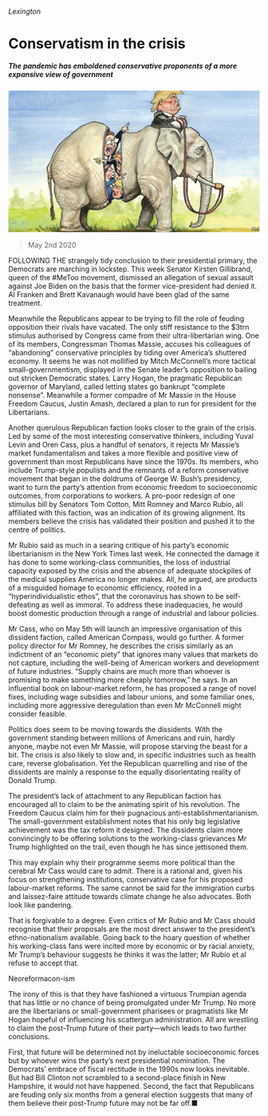 ###### Lexington

# Conservatism in the crisis 

##### The pandemic has emboldened conservative proponents of a more expansive view of government 

![image](images/20200502_USD000_0.jpg) 

> May 2nd 2020 

FOLLOWING THE strangely tidy conclusion to their presidential primary, the Democrats are marching in lockstep. This week Senator Kirsten Gillibrand, queen of the #MeToo movement, dismissed an allegation of sexual assault against Joe Biden on the basis that the former vice-president had denied it. Al Franken and Brett Kavanaugh would have been glad of the same treatment.

Meanwhile the Republicans appear to be trying to fill the role of feuding opposition their rivals have vacated. The only stiff resistance to the $3trn stimulus authorised by Congress came from their ultra-libertarian wing. One of its members, Congressman Thomas Massie, accuses his colleagues of “abandoning” conservative principles by tiding over America’s shuttered economy. It seems he was not mollified by Mitch McConnell’s more tactical small-governmentism, displayed in the Senate leader’s opposition to bailing out stricken Democratic states. Larry Hogan, the pragmatic Republican governor of Maryland, called letting states go bankrupt “complete nonsense”. Meanwhile a former compadre of Mr Massie in the House Freedom Caucus, Justin Amash, declared a plan to run for president for the Libertarians.


Another querulous Republican faction looks closer to the grain of the crisis. Led by some of the most interesting conservative thinkers, including Yuval Levin and Oren Cass, plus a handful of senators, it rejects Mr Massie’s market fundamentalism and takes a more flexible and positive view of government than most Republicans have since the 1970s. Its members, who include Trump-style populists and the remnants of a reform conservative movement that began in the doldrums of George W. Bush’s presidency, want to turn the party’s attention from economic freedom to socioeconomic outcomes, from corporations to workers. A pro-poor redesign of one stimulus bill by Senators Tom Cotton, Mitt Romney and Marco Rubio, all affiliated with this faction, was an indication of its growing alignment. Its members believe the crisis has validated their position and pushed it to the centre of politics.

Mr Rubio said as much in a searing critique of his party’s economic libertarianism in the New York Times last week. He connected the damage it has done to some working-class communities, the loss of industrial capacity exposed by the crisis and the absence of adequate stockpiles of the medical supplies America no longer makes. All, he argued, are products of a misguided homage to economic efficiency, rooted in a “hyperindividualistic ethos”, that the coronavirus has shown to be self-defeating as well as immoral. To address these inadequacies, he would boost domestic production through a range of industrial and labour policies.

Mr Cass, who on May 5th will launch an impressive organisation of this dissident faction, called American Compass, would go further. A former policy director for Mr Romney, he describes the crisis similarly as an indictment of an “economic piety” that ignores many values that markets do not capture, including the well-being of American workers and development of future industries. “Supply chains are much more than whoever is promising to make something more cheaply tomorrow,” he says. In an influential book on labour-market reform, he has proposed a range of novel fixes, including wage subsidies and labour unions, and some familiar ones, including more aggressive deregulation than even Mr McConnell might consider feasible.

Politics does seem to be moving towards the dissidents. With the government standing between millions of Americans and ruin, hardly anyone, maybe not even Mr Massie, will propose starving the beast for a bit. The crisis is also likely to slow and, in specific industries such as health care, reverse globalisation. Yet the Republican quarrelling and rise of the dissidents are mainly a response to the equally disorientating reality of Donald Trump.

The president’s lack of attachment to any Republican faction has encouraged all to claim to be the animating spirit of his revolution. The Freedom Caucus claim him for their pugnacious anti-establishmentarianism. The small-government establishment notes that his only big legislative achievement was the tax reform it designed. The dissidents claim more convincingly to be offering solutions to the working-class grievances Mr Trump highlighted on the trail, even though he has since jettisoned them.

This may explain why their programme seems more political than the cerebral Mr Cass would care to admit. There is a rational and, given his focus on strengthening institutions, conservative case for his proposed labour-market reforms. The same cannot be said for the immigration curbs and laissez-faire attitude towards climate change he also advocates. Both look like pandering.

That is forgivable to a degree. Even critics of Mr Rubio and Mr Cass should recognise that their proposals are the most direct answer to the president’s ethno-nationalism available. Going back to the hoary question of whether his working-class fans were incited more by economic or by racial anxiety, Mr Trump’s behaviour suggests he thinks it was the latter; Mr Rubio et al refuse to accept that.

Neoreformacon-ism

The irony of this is that they have fashioned a virtuous Trumpian agenda that has little or no chance of being promulgated under Mr Trump. No more are the libertarians or small-government pharisees or pragmatists like Mr Hogan hopeful of influencing his scattergun administration. All are wrestling to claim the post-Trump future of their party—which leads to two further conclusions.

First, that future will be determined not by ineluctable socioeconomic forces but by whoever wins the party’s next presidential nomination. The Democrats’ embrace of fiscal rectitude in the 1990s now looks inevitable. But had Bill Clinton not scrambled to a second-place finish in New Hampshire, it would not have happened. Second, the fact that Republicans are feuding only six months from a general election suggests that many of them believe their post-Trump future may not be far off.■

